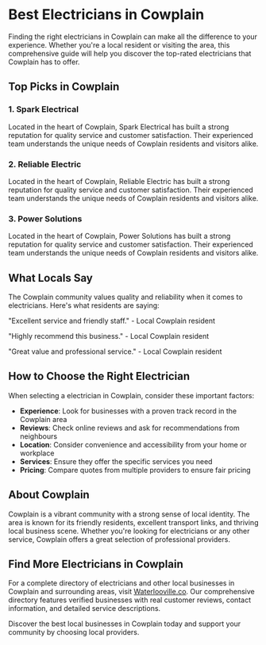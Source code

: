 # Best Electricians in Cowplain

Finding the right electricians in Cowplain can make all the difference to your experience. Whether you're a local resident or visiting the area, this comprehensive guide will help you discover the top-rated electricians that Cowplain has to offer.

## Top Picks in Cowplain

### 1. Spark Electrical
Located in the heart of Cowplain, Spark Electrical has built a strong reputation for quality service and customer satisfaction. Their experienced team understands the unique needs of Cowplain residents and visitors alike.

### 2. Reliable Electric
Located in the heart of Cowplain, Reliable Electric has built a strong reputation for quality service and customer satisfaction. Their experienced team understands the unique needs of Cowplain residents and visitors alike.

### 3. Power Solutions
Located in the heart of Cowplain, Power Solutions has built a strong reputation for quality service and customer satisfaction. Their experienced team understands the unique needs of Cowplain residents and visitors alike.

## What Locals Say

The Cowplain community values quality and reliability when it comes to electricians. Here's what residents are saying:

"Excellent service and friendly staff." - Local Cowplain resident

"Highly recommend this business." - Local Cowplain resident

"Great value and professional service." - Local Cowplain resident

## How to Choose the Right Electrician

When selecting a electrician in Cowplain, consider these important factors:

- **Experience**: Look for businesses with a proven track record in the Cowplain area
- **Reviews**: Check online reviews and ask for recommendations from neighbours
- **Location**: Consider convenience and accessibility from your home or workplace
- **Services**: Ensure they offer the specific services you need
- **Pricing**: Compare quotes from multiple providers to ensure fair pricing

## About Cowplain

Cowplain is a vibrant community with a strong sense of local identity. The area is known for its friendly residents, excellent transport links, and thriving local business scene. Whether you're looking for electricians or any other service, Cowplain offers a great selection of professional providers.

## Find More Electricians in Cowplain

For a complete directory of electricians and other local businesses in Cowplain and surrounding areas, visit [Waterlooville.co](https://waterlooville.co). Our comprehensive directory features verified businesses with real customer reviews, contact information, and detailed service descriptions.

Discover the best local businesses in Cowplain today and support your community by choosing local providers.

